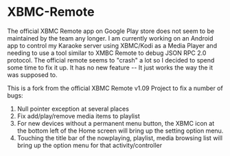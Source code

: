 XBMC-Remote
===========
The official XBMC Remote app on Google Play store does not seem to be maintained by the team any longer. I am
currently working on an Android app to control my Karaoke server using XBMC/Kodi as a Media Player and needing
to use a tool similar to XMBC Remote to debug JSON RPC 2.0 protocol. The official remote seems to "crash" a lot
so I decided to spend some time to fix it up. It has no new feature -- It just works the way the it was supposed
to.

This is a fork from the official XBMC Remote v1.09 Project to fix a number of bugs:
  1. Null pointer exception at several places
  2. Fix add/play/remove media items to playlist
  3. For new devices without a permanent menu button, the XBMC icon at the bottom left of the Home screen will
     bring up the setting option menu.
  4. Touching the title bar of the nowplaying, playlist, media browsing list will bring up the option menu for that
     activity/controller

